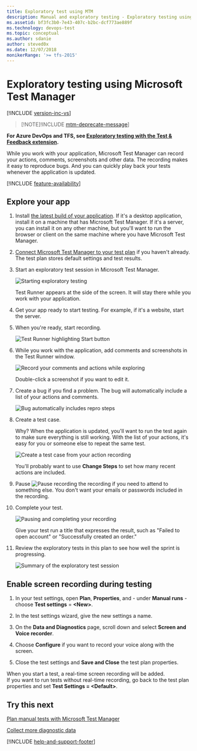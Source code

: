 ```yaml
---
title: Exploratory test using MTM
description: Manual and exploratory testing - Exploratory testing using Microsoft Test Manager when you want to test web applications
ms.assetid: bf3fc3b0-7e43-407c-b2bc-dcf773ae889f
ms.technology: devops-test
ms.topic: conceptual
ms.author: sdanie
author: steved0x
ms.date: 12/07/2018
monikerRange: '>= tfs-2015'
---
```


# Exploratory testing using Microsoft Test Manager

[!INCLUDE [version-inc-vs](../includes/version-inc-vs.md)]

> [!NOTE]!INCLUDE [mtm-deprecate-message](../includes/mtm-deprecate-message.md)]

**For Azure DevOps and TFS, see [Exploratory testing with the Test &amp; Feedback extension](../connected-mode-exploratory-testing.md).**

While you work with your application, Microsoft Test Manager can record your actions, comments, screenshots and other data. The recording makes it easy to reproduce bugs. And you can quickly play back your tests whenever the application is updated.

[!INCLUDE [feature-availability](../includes/feature-availability.md)]

## Explore your app

1.  Install [the latest build of your application](../../pipelines/index.yml). If it's a desktop application, install it on a machine that has Microsoft Test Manager. If it's a server, you can install it on any other machine, but you'll want to run the browser or client on the same machine where you have Microsoft Test Manager.

1.  [Connect Microsoft Test Manager to your test plan](connect-microsoft-test-manager-to-your-team-project-and-test-plan.md) if you haven't already. The test plan stores default settings and test results.

1.  Start an exploratory test session in Microsoft Test Manager.

    ![Starting exploratory testing](media/exploratory-testing-using-microsoft-test-manager/almp_t_explore01.png)

    Test Runner appears at the side of the screen. It will stay there while you work with your application.

1.  Get your app ready to start testing. For example, if it's a website, start the server.

1.  When you're ready, start recording.

    ![Test Runner highlighting Start button](media/exploratory-testing-using-microsoft-test-manager/almp_t_explore02a.png)

1.  While you work with the application, add comments and screenshots in the Test Runner window.

    ![Record your comments and actions while exploring](media/exploratory-testing-using-microsoft-test-manager/almp_t_explore110.png)

    Double-click a screenshot if you want to edit it.

1.  Create a bug if you find a problem. The bug will automatically include a list of your actions and comments.

    ![Bug automatically includes repro steps](media/exploratory-testing-using-microsoft-test-manager/almp_t_explore112.png)

1.  Create a test case.

    Why? When the application is updated, you'll want to run the test again to make sure everything is still working. With the list of your actions, it's easy for you or someone else to repeat the same test.

    ![Create a test case from your action recording](media/exploratory-testing-using-microsoft-test-manager/almp_t_explore113.png)

    You'll probably want to use **Change Steps** to set how many recent actions are included.

1.  Pause ![Pause recording](media/exploratory-testing-using-microsoft-test-manager/almp_t_pausebutton.png) the recording if you need to attend to something else. You don't want your emails or passwords included in the recording.

1.  Complete your test.

    ![Pausing and completing your recording](media/exploratory-testing-using-microsoft-test-manager/almp_t_explore114.png)

    Give your test run a title that expresses the result, such as "Failed to open account" or "Successfully created an order."

1.  Review the exploratory tests in this plan to see how well the sprint is progressing.

    ![Summary of the exploratory test session](media/exploratory-testing-using-microsoft-test-manager/almp_t_explore14.png)

## Enable screen recording during testing

1.  In your test settings, open **Plan**, **Properties**, and - under **Manual runs** - choose **Test settings** = **&lt;New&gt;**.

2.  In the test settings wizard, give the new settings a name.

3.  On the **Data and Diagnostics** page, scroll down and select **Screen and Voice recorder**.

4.  Choose **Configure** if you want to record your voice along with the screen.

5.  Close the test settings and **Save and Close** the test plan properties.

When you start a test, a real-time screen recording will be added.  
If you want to run tests without real-time recording, go back to the test plan properties and set **Test Settings = &lt;Default&gt;**.

## Try this next

[Plan manual tests with Microsoft Test Manager](plan-manual-tests-with-microsoft-test-manager.md)

[Collect more diagnostic data](collect-more-diagnostic-data-in-manual-tests.md)

[!INCLUDE [help-and-support-footer](../includes/help-and-support-footer.md)]
